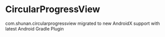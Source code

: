 # CircularProgressView
com.shunan.circularprogressview migrated to new AndroidX support with latest Android Gradle Plugin
